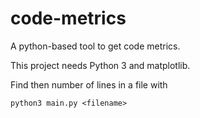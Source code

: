 # code-metrics

A python-based tool to get code metrics.

This project needs Python 3 and matplotlib.

Find then number of lines in a file with

```
python3 main.py <filename>
```
